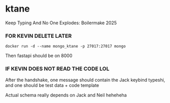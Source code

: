 # ktane
 Keep Typing And No One Explodes: Boilermake 2025

### FOR KEVIN DELETE LATER
`docker run -d --name mongo_ktane -p 27017:27017 mongo`

Then fastapi should be on 8000

### IF KEVIN DOES NOT READ THE CODE LOL

After the handshake, one message should contain the Jack keybind typeshi, and one should be test data + code template

Actual schema really depends on Jack and Neil heheheha